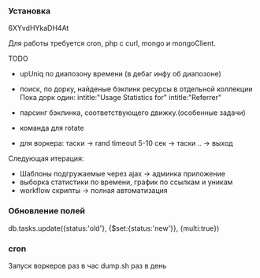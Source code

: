 ### Установка

6XYvdHYkaDH4At

Для работы требуется cron, php с curl, mongo и mongoClient.

TODO

* upUniq по диапозону времени (в дебаг инфу об диапозоне)

* поиск, по дорку, найденые бэклинк ресурсы в отдельной коллекции
Пока дорк один:
intitle:"Usage Statistics for" intitle:"Referrer"
* парсинг бэклинка, соответствующего движку.(особенные задачи)
* команда для rotate
* для воркера: таски -> rand timeout 5-10 сек -> таски .. -> выход

Следующая итерация:
* Шаблоны подгружаемые через ajax -> админка приложение
* выборка статистики по времени, график по ссылкам и уникам
* workflow скрипты -> полная автоматизация

### Обновление полей

db.tasks.update({status:'old'}, {$set:{status:'new'}}, {multi:true})


### cron

Запуск воркеров раз в час
dump.sh раз в день
